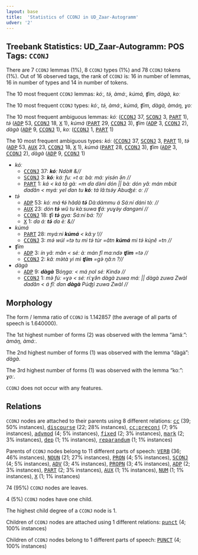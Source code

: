 ```yaml
---
layout: base
title:  'Statistics of CCONJ in UD_Zaar-Autogramm'
udver: '2'
---
```


## Treebank Statistics: UD_Zaar-Autogramm: POS Tags: `CCONJ`

There are 7 `CCONJ` lemmas (1%), 8 `CCONJ` types (1%) and 78 `CCONJ` tokens (1%).
Out of 16 observed tags, the rank of `CCONJ` is: 16 in number of lemmas, 16 in number of types and 14 in number of tokens.

The 10 most frequent `CCONJ` lemmas: <em>kóː, tə́, àmáː, kúmá, ʧím, dàgà, koː</em>

The 10 most frequent `CCONJ` types:  <em>kóː, tə́, àmáː, kúmá, ʧím, dàgà, àmáŋ, ɣoː</em>

The 10 most frequent ambiguous lemmas: <em>kóː</em> (<tt><a href="say_autogramm-pos-CCONJ.html">CCONJ</a></tt> 37, <tt><a href="say_autogramm-pos-SCONJ.html">SCONJ</a></tt> 3, <tt><a href="say_autogramm-pos-PART.html">PART</a></tt> 1), <em>tə́</em> (<tt><a href="say_autogramm-pos-ADP.html">ADP</a></tt> 53, <tt><a href="say_autogramm-pos-CCONJ.html">CCONJ</a></tt> 18, <tt><a href="say_autogramm-pos-X.html">X</a></tt> 1), <em>kúmá</em> (<tt><a href="say_autogramm-pos-PART.html">PART</a></tt> 29, <tt><a href="say_autogramm-pos-CCONJ.html">CCONJ</a></tt> 3), <em>ʧím</em> (<tt><a href="say_autogramm-pos-ADP.html">ADP</a></tt> 3, <tt><a href="say_autogramm-pos-CCONJ.html">CCONJ</a></tt> 2), <em>dàgà</em> (<tt><a href="say_autogramm-pos-ADP.html">ADP</a></tt> 9, <tt><a href="say_autogramm-pos-CCONJ.html">CCONJ</a></tt> 1), <em>koː</em> (<tt><a href="say_autogramm-pos-CCONJ.html">CCONJ</a></tt> 1, <tt><a href="say_autogramm-pos-PART.html">PART</a></tt> 1)

The 10 most frequent ambiguous types:  <em>kóː</em> (<tt><a href="say_autogramm-pos-CCONJ.html">CCONJ</a></tt> 37, <tt><a href="say_autogramm-pos-SCONJ.html">SCONJ</a></tt> 3, <tt><a href="say_autogramm-pos-PART.html">PART</a></tt> 1), <em>tə́</em> (<tt><a href="say_autogramm-pos-ADP.html">ADP</a></tt> 53, <tt><a href="say_autogramm-pos-AUX.html">AUX</a></tt> 23, <tt><a href="say_autogramm-pos-CCONJ.html">CCONJ</a></tt> 18, <tt><a href="say_autogramm-pos-X.html">X</a></tt> 1), <em>kúmá</em> (<tt><a href="say_autogramm-pos-PART.html">PART</a></tt> 28, <tt><a href="say_autogramm-pos-CCONJ.html">CCONJ</a></tt> 3), <em>ʧím</em> (<tt><a href="say_autogramm-pos-ADP.html">ADP</a></tt> 3, <tt><a href="say_autogramm-pos-CCONJ.html">CCONJ</a></tt> 2), <em>dàgà</em> (<tt><a href="say_autogramm-pos-ADP.html">ADP</a></tt> 9, <tt><a href="say_autogramm-pos-CCONJ.html">CCONJ</a></tt> 1)


* <em>kóː</em>
  * <tt><a href="say_autogramm-pos-CCONJ.html">CCONJ</a></tt> 37: <em><b>kóː</b> Ndà# &//</em>
  * <tt><a href="say_autogramm-pos-SCONJ.html">SCONJ</a></tt> 3: <em><b>kóː</b> káː fuː =t aː bàː máː yisə́n ə̌n //</em>
  * <tt><a href="say_autogramm-pos-PART.html">PART</a></tt> 1: <em>ká < ká tá gàː =m ɗa də̀nì dón || bàː dón yǎː mán mbút ɗaɗân < myáː yel ɗan tu <b>kóː</b> tá lâːtsə́y Abuʤéː oː //</em>
* <em>tə́</em>
  * <tt><a href="say_autogramm-pos-ADP.html">ADP</a></tt> 53: <em>kóː má ɬə́ hâɗá <b>tə́</b> Dàːdámmu á Sáːní ɗáni tòː //</em>
  * <tt><a href="say_autogramm-pos-AUX.html">AUX</a></tt> 23: <em>dón <b>tə́</b> wû tu kàːsuwa ʧáː yuɣə́y ɗangəní //</em>
  * <tt><a href="say_autogramm-pos-CCONJ.html">CCONJ</a></tt> 18: <em>ʧì <b>tə́</b> gyaː Sáːní báː ?//</em>
  * <tt><a href="say_autogramm-pos-X.html">X</a></tt> 1: <em>ɗa áː <b>tə́</b> ɗa èː &//</em>
* <em>kúmá</em>
  * <tt><a href="say_autogramm-pos-PART.html">PART</a></tt> 28: <em>myáːni <b>kúmá</b> < kâːy !//</em>
  * <tt><a href="say_autogramm-pos-CCONJ.html">CCONJ</a></tt> 3: <em>mə́ wúl =tə tu mi tə́ túr =âtn <b>kúmá</b> mi tə́ kúɲê =tn //</em>
* <em>ʧím</em>
  * <tt><a href="say_autogramm-pos-ADP.html">ADP</a></tt> 3: <em>ín yǎː mân < séː àː mán fî maːndə <b>ʧím</b> =tə //</em>
  * <tt><a href="say_autogramm-pos-CCONJ.html">CCONJ</a></tt> 2: <em>kǎː mə̀tà yi mì <b>ʧím</b> =gə̀ ŋǎːn ?//</em>
* <em>dàgà</em>
  * <tt><a href="say_autogramm-pos-ADP.html">ADP</a></tt> 9: <em><b>dàgà</b> Ɓóŋgaː < má ɲol séː Kində //</em>
  * <tt><a href="say_autogramm-pos-CCONJ.html">CCONJ</a></tt> 1: <em>mə̀ fúː =ɣə < séː ríːɣə̂n dàgà zuwa máː || dàgà zuwa Zwàl ɗaɗân < á fîː ɗan <b>dàgà</b> Púʤì zuwa Zwàl //</em>

## Morphology

The form / lemma ratio of `CCONJ` is 1.142857 (the average of all parts of speech is 1.640000).

The 1st highest number of forms (2) was observed with the lemma “àmáː”: <em>àmáŋ, àmáː</em>.

The 2nd highest number of forms (1) was observed with the lemma “dàgà”: <em>dàgà</em>.

The 3rd highest number of forms (1) was observed with the lemma “koː”: <em>ɣoː</em>.

`CCONJ` does not occur with any features.


## Relations

`CCONJ` nodes are attached to their parents using 8 different relations: <tt><a href="say_autogramm-dep-cc.html">cc</a></tt> (39; 50% instances), <tt><a href="say_autogramm-dep-discourse.html">discourse</a></tt> (22; 28% instances), <tt><a href="say_autogramm-dep-cc-preconj.html">cc:preconj</a></tt> (7; 9% instances), <tt><a href="say_autogramm-dep-advmod.html">advmod</a></tt> (4; 5% instances), <tt><a href="say_autogramm-dep-fixed.html">fixed</a></tt> (2; 3% instances), <tt><a href="say_autogramm-dep-mark.html">mark</a></tt> (2; 3% instances), <tt><a href="say_autogramm-dep-dep.html">dep</a></tt> (1; 1% instances), <tt><a href="say_autogramm-dep-reparandum.html">reparandum</a></tt> (1; 1% instances)

Parents of `CCONJ` nodes belong to 11 different parts of speech: <tt><a href="say_autogramm-pos-VERB.html">VERB</a></tt> (36; 46% instances), <tt><a href="say_autogramm-pos-NOUN.html">NOUN</a></tt> (21; 27% instances), <tt><a href="say_autogramm-pos-PRON.html">PRON</a></tt> (4; 5% instances), <tt><a href="say_autogramm-pos-SCONJ.html">SCONJ</a></tt> (4; 5% instances), <tt><a href="say_autogramm-pos-ADV.html">ADV</a></tt> (3; 4% instances), <tt><a href="say_autogramm-pos-PROPN.html">PROPN</a></tt> (3; 4% instances), <tt><a href="say_autogramm-pos-ADP.html">ADP</a></tt> (2; 3% instances), <tt><a href="say_autogramm-pos-PART.html">PART</a></tt> (2; 3% instances), <tt><a href="say_autogramm-pos-AUX.html">AUX</a></tt> (1; 1% instances), <tt><a href="say_autogramm-pos-NUM.html">NUM</a></tt> (1; 1% instances), <tt><a href="say_autogramm-pos-X.html">X</a></tt> (1; 1% instances)

74 (95%) `CCONJ` nodes are leaves.

4 (5%) `CCONJ` nodes have one child.

The highest child degree of a `CCONJ` node is 1.

Children of `CCONJ` nodes are attached using 1 different relations: <tt><a href="say_autogramm-dep-punct.html">punct</a></tt> (4; 100% instances)

Children of `CCONJ` nodes belong to 1 different parts of speech: <tt><a href="say_autogramm-pos-PUNCT.html">PUNCT</a></tt> (4; 100% instances)

